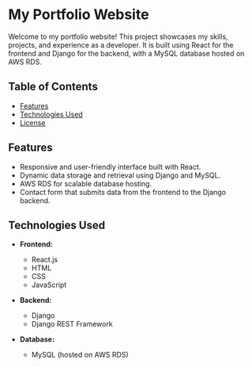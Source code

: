 # My Portfolio Website

Welcome to my portfolio website! This project showcases my skills, projects, and experience as a developer. It is built using React for the frontend and Django for the backend, with a MySQL database hosted on AWS RDS.

## Table of Contents

- [Features](#features)
- [Technologies Used](#technologies-used)
- [License](#license)

## Features

- Responsive and user-friendly interface built with React.
- Dynamic data storage and retrieval using Django and MySQL.
- AWS RDS for scalable database hosting.
- Contact form that submits data from the frontend to the Django backend.

## Technologies Used

- **Frontend:**
  - React.js
  - HTML
  - CSS
  - JavaScript

- **Backend:**
  - Django
  - Django REST Framework

- **Database:**
  - MySQL (hosted on AWS RDS)
